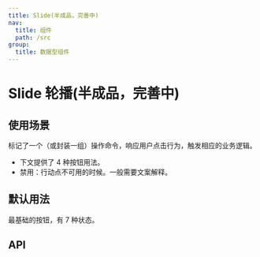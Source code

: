 ```yaml
---
title: Slide(半成品，完善中)
nav:
  title: 组件
  path: /src
group:
  title: 数据型组件
---
```

# Slide 轮播(半成品，完善中)

## 使用场景
标记了一个（或封装一组）操作命令，响应用户点击行为，触发相应的业务逻辑。
- 下文提供了 4 种按钮用法。
- 禁用：行动点不可用的时候。一般需要文案解释。


## 默认用法
最基础的按钮，有 7 种状态。
<code src="./demo/base.tsx"></code>

## API
<API id="Button"></API>